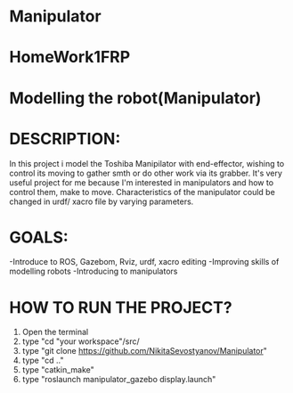 # Manipulator
# HomeWork1FRP
# Modelling the robot(Manipulator)

# DESCRIPTION:
In this project i model the Toshiba Manipilator with end-effector, wishing to control its moving to gather smth or do other work via its grabber. It's very useful project for me because I'm interested in manipulators and how to control them, make to move. Characteristics of the manipulator could be changed in urdf/ xacro file by varying parameters.

# GOALS:
-Introduce to ROS, Gazebom, Rviz, urdf, xacro editing -Improving skills of modelling robots -Introducing to manipulators

# HOW TO RUN THE PROJECT?
1. Open the terminal
2. type "cd "your workspace"/src/
3. type "git clone https://github.com/NikitaSevostyanov/Manipulator"
4. type "cd .."
5. type "catkin_make"
6. type "roslaunch manipulator_gazebo display.launch"
